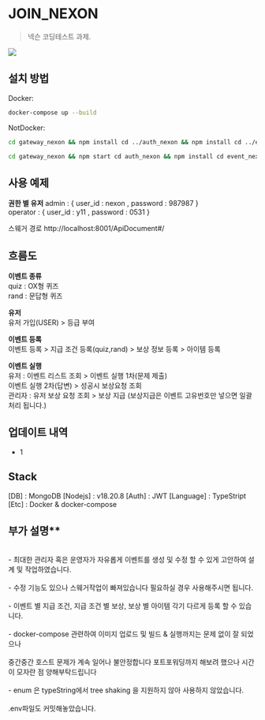 # JOIN_NEXON

> 넥슨 코딩테스트 과제.

![](../header.png)

## 설치 방법

Docker:

```sh
docker-compose up --build
```

NotDocker:

```sh
cd gateway_nexon && npm install cd ../auth_nexon && npm install cd ../event_nexon && npm install
```

```sh
cd gateway_nexon && npm start cd auth_nexon && npm install cd event_nexon && npm install
```

## 사용 예제

**권한 별 유저**
admin : { user_id : nexon , password : 987987 }<br/>
operator : { user_id : y11 , password : 0531 }<br/>

스웨거 경로 http://localhost:8001/ApiDocument#/

## 흐름도

**이벤트 종류**<br/>
quiz : OX형 퀴즈 <br/>
rand : 문답형 퀴즈<br/>

**유저**<br/>
유저 가입(USER) > 등급 부여

**이벤트 등록**<br/>
이벤트 등록 > 지급 조건 등록(quiz,rand) > 보상 정보 등록 > 아이템 등록

**이벤트 실행**<br/>
유저 : 이벤트 리스트 조회 > 이벤트 실행 1차(문제 제출) <br/> 이벤트 실행 2차(답변) > 성공시 보상요청 조회<br/>
관리자 : 유저 보상 요청 조회 > 보상 지급 (보상지급은 이벤트 고유번호만 넣으면 일괄처리 됩니다.)

## 업데이트 내역

-   1

## Stack

[DB] : MongoDB
[Nodejs] : v18.20.8
[Auth] : JWT
[Language] : TypeStript
[Etc] : Docker & docker-compose

## 부가 설명\*\*

<br/> 
- 최대한 관리자 혹은 운영자가 자유롭게 이벤트를 생성 및 수정 할 수 있게 고안하여 설계 및 작업하였습니다.<br/><br/>
- 수정 기능도 있으나 스웨거작업이 빠져있습니다 필요하실 경우 사용해주시면 됩니다.<br/><br/>
- 이벤트 별 지급 조건, 지급 조건 별 보상, 보상 별 아이템 각기 다르게 등록 할 수 있습니다.<br/><br/>
- docker-compose 관련하여 이미지 업로드 및 빌드 & 실행까지는 문제 없이 잘 되었으나<br/><br/>
 중간중간 호스트 문제가 계속 일어나 불안정합니다 포트포워딩까지 해보려 했으나 시간이 모자란 점 양해부탁드립니다<br/><br/>
- enum 은 typeString에서 tree shaking 을 지원하지 않아 사용하지 않았습니다.<br/><br/>
.env파일도 커밋해놓았습니다.<br/>
